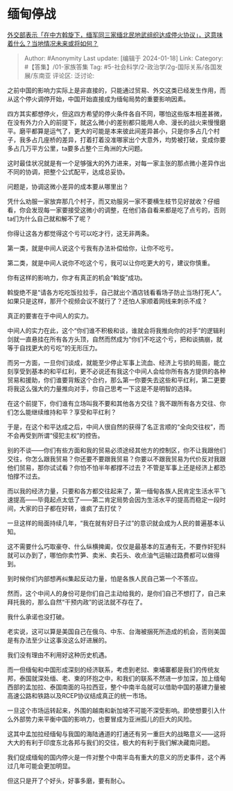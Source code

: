 # 缅甸停战
[外交部表示「在中方斡旋下，缅军同三家缅北民地武组织达成停火协议」，这意味着什么？当地情况未来或将如何？](https://www.zhihu.com/question/639209183/answer/3366538974)

> Author: #Anonymity
> Last update: [编辑于 2024-01-18]
> Link:
> Category: #【答集】/01-家族答集
> Tag: #5-社会科学/2-政治学/2g-国际关系/各国发展/东南亚
> 评论区:
> 泛讨论:

之前中国的影响力实际上是非直接的，只能通过贸易、外交这类已经发生作用，而从这个停火调停开始，中国开始直接成为缅甸局势的重要影响因素。

四方其实都想停火，但这四方希望的停火条件各自不同，哪怕这些版本相差甚微，在没有外力介入的前提下，就这么微小的差别都只能用人命、漫长的战火来慢慢磨平。磨平都算是运气了，更大的可能是本来彼此间差异甚小，只是你多占几个村子，我多占几座桥的差异，打着打着没准哪家出个大意外，均势被打破，变成你要多占几万平方公里，ta要多占整个三角洲的大问题。

这时最佳状况就是有一个足够强大的外力进来，对每一家主张的那点微小差异作出不同的协调，把整个公式配平，达成总妥协。

问题是，协调这微小差异的成本要从哪里出？

凭什么劝服一家放弃那几个村子，而又劝服另一家不要横生枝节见好就收？仔细看，你会发现每一家要接受这微小的调整，在他们各自看来都是吃了点亏的，否则ta们为什么自己就和解不了呢？

你得让这各方都觉得这个亏可以吃才行，这无非两条。

第一类，就是中间人说这个亏我有办法补偿给你，让你不吃亏。

第二类，就是中间人说你不吃这个亏，我可以让你吃更大的亏，建议你慎重。

你有这样的影响力，你才有真正的机会“斡旋”成功。

斡旋绝不是“请各方吃吃饭拉拉手，自己就出个酒店钱看看场子防止当场打死人”。如果只是这样，那开个视频会议不就行了？还怕人家顺着网线来刺杀不成？

真正的要害在于中间人的实力。

中间人的实力在此，这个“你们谁不积极和谈，谁就会将我推向你的对手”的逻辑利剑就一直悬挂在所有各方头顶，自然而然成为“你们不吃这个亏，把和谈搞崩，就等于自找更大的亏吃”的无形压力。

而另一方面，一旦你们谈成，就能至少停止军事上流血、经济上亏损的局面，能立刻享受到基本的和平红利，更不必说还有我这个中间人会给你所有各方提供的各种贸易和援助，你们谁要背叛这个合约，那么第一你要失去这些和平红利，第二更要将我这么强大的力量推向对手，你自己思考一下这是不是明智的选择。

在这个前提下，你们谁有立场叫我不要和其他各方交往？我不跟所有各方交往、你们怎么能继续维持和平？享受和平红利？

于是，在这个和平达成之后，中间人很自然的获得了名正言顺的“全向交往权”，而不会再受到所谓“侵犯主权”的控告。

别的不谈——你们有些方面和我的贸易必须途经其他方的控制区，你不让我跟他们交往，你怎么跟我贸易？你还要不要跟我贸易？你要以不跟我贸易为代价反对我跟他们贸易，那你试试看？你怕不怕半年都撑不过去？不管是军事上还是经济上都恐怕撑不过去。

而以我的经济力量，只要和各方都交往起来了，第一缅甸各族人民肯定生活水平飞速提高——毕竟起点太低了——第二肯定局势会因为生活水平的提高而稳定一段时间，大家的日子都在好转，谁疯了去打仗？

一旦这样的局面持续几年，“我在就有好日子过”的意识就会成为人民的普遍基本认知。

这不需要什么巧取豪夺、什么纵横捭阖，仅仅是最基本的互通有无，不要作奸犯科就可以办到了，哪怕你卖竹笋、卖米、卖石头、收点油气运输过路费都可以做得到。

到时候你们内部想再纠集起反动力量，怕是各族人民自己第一个不答应。

然而，这个中间人的身份可是你们自己主动给我的，是你们自己不想打了，自己来拜托我的，那么自然“干预内政”的说法就不存在了。

我什么承诺也没打破。

老实说，这可以算是美国自己在俄乌、中东、台海被捆死所造成的机会，否则美国是有办法至少让这事没这么好进展的。

我们没有理由不利用好这种历史机遇。

而一但缅甸和中国形成深刻的经济联系，考虑到老挝、柬埔寨都是我们的传统友邦，泰国就深处缅、老、柬的环抱之中，和我们的联系不然进一步加深，加上缅甸西部的孟加拉、泰国南面的马拉西亚，整个中南半岛就可以借助中国的基建力量被高速公路和铁路以及RCEP协议结成真正的统一市场。

一旦这个市场运转起来，外围的越南和新加坡不可能不深受影响。即使想要引入什么外部势力来平衡中国的影响力，也要冒成为亚洲孤儿的巨大的风险。

这其中孟加拉经缅甸与我国的海陆通道的打通还有另一重巨大的战略意义——这将大大的有利于印度东北各邦与我们的交往，极大的有利于我们解决藏南问题。

我们促成缅甸的国内停火是一件对整个中南半岛有重大的意义的历史事件，这个再过几年可能会更加明显。

但这只是开了个好头，好事多磨，要有耐心。